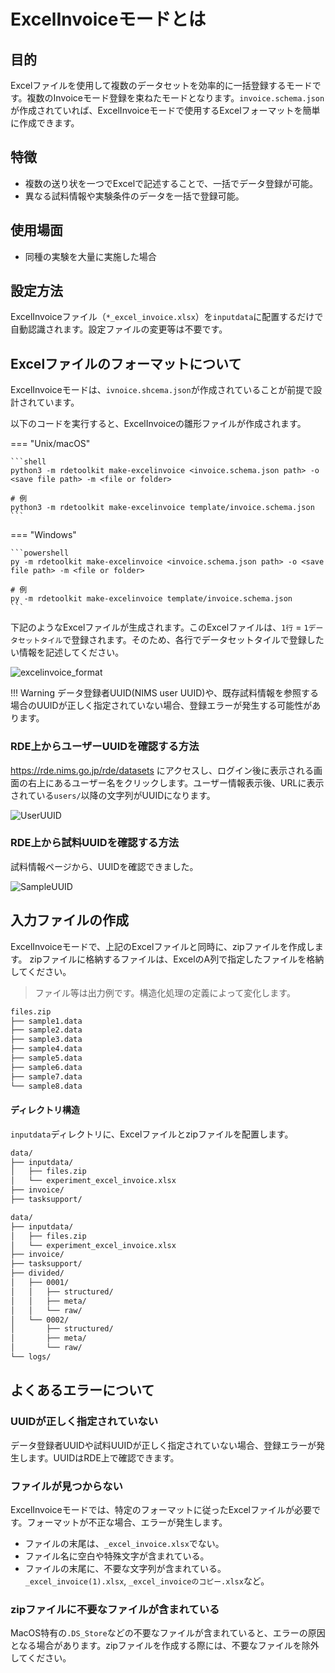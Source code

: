 # ExcelInvoiceモードとは

## 目的

Excelファイルを使用して複数のデータセットを効率的に一括登録するモードです。複数のInvoiceモード登録を束ねたモードとなります。`invoice.schema.json`が作成されていれば、ExcelInvoiceモードで使用するExcelフォーマットを簡単に作成できます。

## 特徴

- 複数の送り状を一つでExcelで記述することで、一括でデータ登録が可能。
- 異なる試料情報や実験条件のデータを一括で登録可能。

## 使用場面

- 同種の実験を大量に実施した場合

## 設定方法

ExcelInvoiceファイル（`*_excel_invoice.xlsx`）を`inputdata`に配置するだけで自動認識されます。設定ファイルの変更等は不要です。

## Excelファイルのフォーマットについて

ExcelInvoiceモードは、`ivnoice.shcema.json`が作成されていることが前提で設計されています。

以下のコードを実行すると、ExcelInvoiceの雛形ファイルが作成されます。

=== "Unix/macOS"

    ```shell
    python3 -m rdetoolkit make-excelinvoice <invoice.schema.json path> -o <save file path> -m <file or folder>

    # 例
    python3 -m rdetoolkit make-excelinvoice template/invoice.schema.json
    ```

=== "Windows"

    ```powershell
    py -m rdetoolkit make-excelinvoice <invoice.schema.json path> -o <save file path> -m <file or folder>

    # 例
    py -m rdetoolkit make-excelinvoice template/invoice.schema.json
    ```

下記のようなExcelファイルが生成されます。このExcelファイルは、`1行` = `1データセットタイル`で登録されます。そのため、各行でデータセットタイルで登録したい情報を記述してください。

![excelinvoice_format](../../img/excelinvoice_format.png)

!!! Warning
    データ登録者UUID(NIMS user UUID)や、既存試料情報を参照する場合のUUIDが正しく指定されていない場合、登録エラーが発生する可能性があります。

### RDE上からユーザーUUIDを確認する方法

<https://rde.nims.go.jp/rde/datasets> にアクセスし、ログイン後に表示される画面の右上にあるユーザー名をクリックします。ユーザー情報表示後、URLに表示されている`users/`以降の文字列がUUIDになります。

![UserUUID](../../img/rde_user_uuid.png)

### RDE上から試料UUIDを確認する方法

試料情報ページから、UUIDを確認できました。

![SampleUUID](../../img/rde_sample_uuid.png)

## 入力ファイルの作成

ExcelInvoiceモードで、上記のExcelファイルと同時に、zipファイルを作成します。
zipファイルに格納するファイルは、ExcelのA列で指定したファイルを格納してください。

> ファイル等は出力例です。構造化処理の定義によって変化します。

```bash
files.zip
├── sample1.data
├── sample2.data
├── sample3.data
├── sample4.data
├── sample5.data
├── sample6.data
├── sample7.data
└── sample8.data
```

#### ディレクトリ構造

`inputdata`ディレクトリに、Excelファイルとzipファイルを配置します。

```bash
data/
├── inputdata/
│   ├── files.zip
│   └── experiment_excel_invoice.xlsx
├── invoice/
├── tasksupport/
```

```bash
data/
├── inputdata/
│   ├── files.zip
│   └── experiment_excel_invoice.xlsx
├── invoice/
├── tasksupport/
├── divided/
│   ├── 0001/
│   │   ├── structured/
│   │   ├── meta/
│   │   └── raw/
│   └── 0002/
│       ├── structured/
│       ├── meta/
│       └── raw/
└── logs/
```

## よくあるエラーについて

### **UUIDが正しく指定されていない**

データ登録者UUIDや試料UUIDが正しく指定されていない場合、登録エラーが発生します。UUIDはRDE上で確認できます。

### **ファイルが見つからない**

ExcelInvoiceモードでは、特定のフォーマットに従ったExcelファイルが必要です。フォーマットが不正な場合、エラーが発生します。

- ファイルの末尾は、`_excel_invoice.xlsx`でない。
- ファイル名に空白や特殊文字が含まれている。
- ファイルの末尾に、不要な文字列が含まれている。`_excel_invoice(1).xlsx`, `_excel_invoiceのコピー.xlsx`など。

### zipファイルに不要なファイルが含まれている

MacOS特有の`.DS_Store`などの不要なファイルが含まれていると、エラーの原因となる場合があります。zipファイルを作成する際には、不要なファイルを除外してください。
